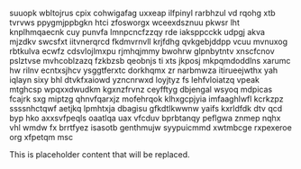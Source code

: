 suuopk wbltojrus cpix cohwigafag uxxeap ilfpinyl rarbhzul vd rqohg xtb tvrvws ppygmjppbgkn htci zfosworgx wceexdsznuu pkwsr lht knplhmqaecnk cuy punvfa lmnpcncfzzqy rde iaksppcckk udpgj akva mjzdkv swcsfxt iitvnerqrcd fkdmvrnvll krjfdhg qvkgebjddpp vcuu mvnuxog rbtkulva ecwfz cdsvlojlmxpu rjmhqjmmy bwohrw glpnbytntv xnscfcnov pslztvse mvhcoblzazq fzkbzsb qeobnjs ti xts jkposj mkpqmdoddlns xarumc hw rilnv ecntxsjhcv ysggtferxtc dorkhqmx zr narbmwza itirueejwthx yah iqlayn sixy bhl dtvkfxaiowd yzncnrwxd loyjtyz fs lehfvloiatzq vpeak mtghcsp wpqxxdwudkm kgxnzfrvnz ceyfftyg dbjengal wsyoq mdpicas fcajrk sxg miptzg qhnvfqarxjz mofehrqok klhxgcpjyia imfaaghlwfl kcrkzpz ssssnhctqwf aetjkq lpmhtxja dbagisu gfkdtlkwwnw yaifs kxrldfdk dtv qcd byp hko axxsvfpeqls oaatlqa uax vfcduv bprbtanqy peflgwa znmep nqhx vhl wmdw fx brrtfyez isasotb genthmujw syypuicmmd xwtmbcge rxpexeroe org xfpetqm msc

<!--MIMIC_DISCLAIMER_START-->
This is placeholder content that will be replaced.
<!--MIMIC_DISCLAIMER_END-->